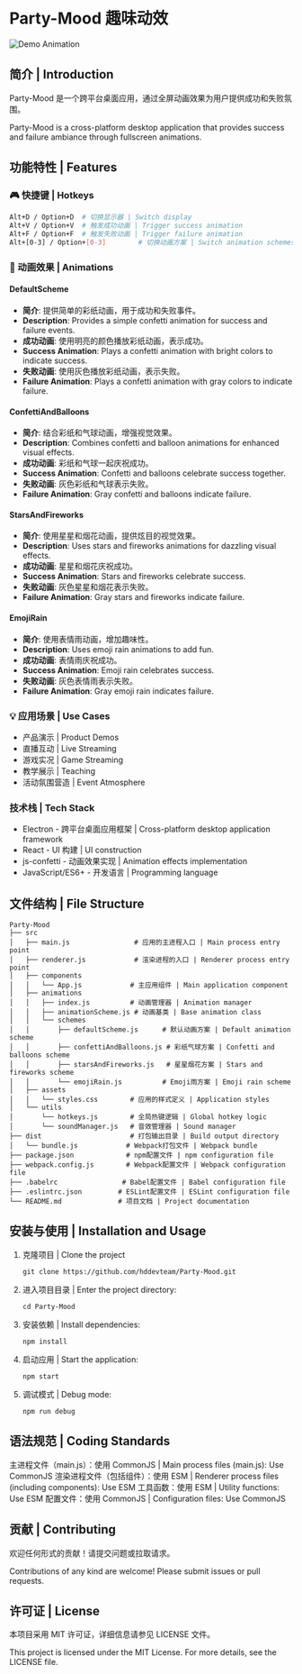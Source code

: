 # Party-Mood 趣味动效
![Demo Animation](./demo/demo1.gif)

## 简介 | Introduction
Party-Mood 是一个跨平台桌面应用，通过全屏动画效果为用户提供成功和失败氛围。

Party-Mood is a cross-platform desktop application that provides success and failure ambiance through fullscreen animations.

## 功能特性 | Features

### 🎮 快捷键 | Hotkeys
```bash
Alt+D / Option+D  # 切换显示器 | Switch display
Alt+V / Option+V  # 触发成功动画 | Trigger success animation
Alt+F / Option+F  # 触发失败动画 | Trigger failure animation
Alt+[0-3] / Option+[0-3]        # 切换动画方案 | Switch animation schemes
```

### 🎨 动画效果 | Animations

#### DefaultScheme
- **简介**: 提供简单的彩纸动画，用于成功和失败事件。
- **Description**: Provides a simple confetti animation for success and failure events.
- **成功动画**: 使用明亮的颜色播放彩纸动画，表示成功。
- **Success Animation**: Plays a confetti animation with bright colors to indicate success.
- **失败动画**: 使用灰色播放彩纸动画，表示失败。
- **Failure Animation**: Plays a confetti animation with gray colors to indicate failure.

#### ConfettiAndBalloons
- **简介**: 结合彩纸和气球动画，增强视觉效果。
- **Description**: Combines confetti and balloon animations for enhanced visual effects.
- **成功动画**: 彩纸和气球一起庆祝成功。
- **Success Animation**: Confetti and balloons celebrate success together.
- **失败动画**: 灰色彩纸和气球表示失败。
- **Failure Animation**: Gray confetti and balloons indicate failure.

#### StarsAndFireworks
- **简介**: 使用星星和烟花动画，提供炫目的视觉效果。
- **Description**: Uses stars and fireworks animations for dazzling visual effects.
- **成功动画**: 星星和烟花庆祝成功。
- **Success Animation**: Stars and fireworks celebrate success.
- **失败动画**: 灰色星星和烟花表示失败。
- **Failure Animation**: Gray stars and fireworks indicate failure.

#### EmojiRain
- **简介**: 使用表情雨动画，增加趣味性。
- **Description**: Uses emoji rain animations to add fun.
- **成功动画**: 表情雨庆祝成功。
- **Success Animation**: Emoji rain celebrates success.
- **失败动画**: 灰色表情雨表示失败。
- **Failure Animation**: Gray emoji rain indicates failure.


### 💡 应用场景 | Use Cases
- 产品演示 | Product Demos
- 直播互动 | Live Streaming
- 游戏实况 | Game Streaming
- 教学展示 | Teaching
- 活动氛围营造 | Event Atmosphere

### 技术栈 | Tech Stack
- Electron - 跨平台桌面应用框架 | Cross-platform desktop application framework
- React - UI 构建 | UI construction
- js-confetti - 动画效果实现 | Animation effects implementation
- JavaScript/ES6+ - 开发语言 | Programming language


## 文件结构 | File Structure
```
Party-Mood
├── src
│   ├── main.js                # 应用的主进程入口 | Main process entry point
│   ├── renderer.js            # 渲染进程的入口 | Renderer process entry point
│   ├── components
│   │   └── App.js            # 主应用组件 | Main application component
│   ├── animations
│   │   ├── index.js          # 动画管理器 | Animation manager
│   │   ├── animationScheme.js # 动画基类 | Base animation class
│   │   └── schemes
│   │       ├── defaultScheme.js      # 默认动画方案 | Default animation scheme
│   │       ├── confettiAndBalloons.js # 彩纸气球方案 | Confetti and balloons scheme
│   │       ├── starsAndFireworks.js   # 星星烟花方案 | Stars and fireworks scheme
│   │       └── emojiRain.js          # Emoji雨方案 | Emoji rain scheme
│   ├── assets
│   │   └── styles.css        # 应用的样式定义 | Application styles
│   └── utils
│       └── hotkeys.js        # 全局热键逻辑 | Global hotkey logic
│       └── soundManager.js   # 音效管理器 | Sound manager
├── dist                      # 打包输出目录 | Build output directory
│   └── bundle.js            # Webpack打包文件 | Webpack bundle
├── package.json             # npm配置文件 | npm configuration file
├── webpack.config.js        # Webpack配置文件 | Webpack configuration file
├── .babelrc                # Babel配置文件 | Babel configuration file
├── .eslintrc.json         # ESLint配置文件 | ESLint configuration file
└── README.md              # 项目文档 | Project documentation
```

## 安装与使用 | Installation and Usage
1. 克隆项目 | Clone the project
   ```
   git clone https://github.com/hddevteam/Party-Mood.git
   ```
2. 进入项目目录 | Enter the project directory:
   ```
   cd Party-Mood
   ```
3. 安装依赖 | Install dependencies:
   ```
   npm install
   ```
4. 启动应用 | Start the application:
   ```
   npm start
   ```
5. 调试模式 | Debug mode:
   ```
   npm run debug
   ```

## 语法规范 | Coding Standards
主进程文件（main.js）：使用 CommonJS | Main process files (main.js): Use CommonJS
渲染进程文件（包括组件）：使用 ESM | Renderer process files (including components): Use ESM
工具函数：使用 ESM | Utility functions: Use ESM
配置文件：使用 CommonJS | Configuration files: Use CommonJS

## 贡献 | Contributing
欢迎任何形式的贡献！请提交问题或拉取请求。

Contributions of any kind are welcome! Please submit issues or pull requests.

## 许可证 | License
本项目采用 MIT 许可证，详细信息请参见 LICENSE 文件。

This project is licensed under the MIT License. For more details, see the LICENSE file.